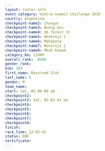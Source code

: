 ```yaml
---
layout: runner-info 
event_category: mantra-summit-challenge-2019 
country: Argentina
checkpoint-name2: Changar
checkpoint-name3: Budug Asu
checkpoint-name4: Ub forest St
checkpoint-name5: Wonorejo 1
checkpoint-name6: Mahapena
checkpoint-name7: Wonorejo 2
checkpoint-name8: Mbah Kamad
category_km: 116KM
overall_rank:  9999
gender_rank: 
bib: 103
first_name: Reserved Slot
last_name: 5
gender: M
team_name: 
start: Sat, 05-00-00 am
checkpoint2: 
checkpoint3: Sat, 05-03-42 pm
checkpoint4: 
checkpoint5: 
checkpoint6: 
checkpoint7: 
checkpoint8: 
finish: 
race_time: 12-03-42
status: DNF
certificate: 
---
```

